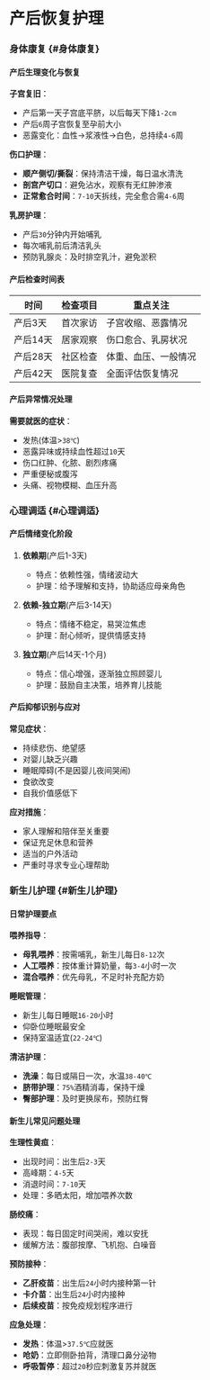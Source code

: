 # 产后恢复护理

### 身体康复 {#身体康复}

#### 产后生理变化与恢复

**子宫复旧**：
- 产后第一天子宫底平脐，以后每天下降`1-2cm`
- 产后`6`周子宫恢复至孕前大小
- 恶露变化：血性→浆液性→白色，总持续`4-6`周

**伤口护理**：
- **顺产侧切/撕裂**：保持清洁干燥，每日温水清洗
- **剖宫产切口**：避免沾水，观察有无红肿渗液
- **正常愈合时间**：`7-10`天拆线，完全愈合需`4-6`周

**乳房护理**：
- 产后`30`分钟内开始哺乳
- 每次哺乳前后清洁乳头
- 预防乳腺炎：及时排空乳汁，避免淤积

#### 产后检查时间表

| 时间 | 检查项目 | 重点关注 |
|------|----------|----------|
| 产后3天 | 首次家访 | 子宫收缩、恶露情况 |
| 产后14天 | 居家观察 | 伤口愈合、乳房状况 |
| 产后28天 | 社区检查 | 体重、血压、一般情况 |
| 产后42天 | 医院复查 | 全面评估恢复情况 |

#### 产后异常情况处理

**需要就医的症状**：
- 发热(体温>`38℃`)
- 恶露异味或持续血性超过`10`天
- 伤口红肿、化脓、剧烈疼痛
- 严重便秘或腹泻
- 头痛、视物模糊、血压升高

### 心理调适 {#心理调适}

#### 产后情绪变化阶段

1. **依赖期**(产后1-3天)
   - 特点：依赖性强，情绪波动大
   - 护理：给予理解和支持，协助适应母亲角色

2. **依赖-独立期**(产后3-14天)
   - 特点：情绪不稳定，易哭泣焦虑
   - 护理：耐心倾听，提供情感支持

3. **独立期**(产后14天-1个月)
   - 特点：信心增强，逐渐独立照顾婴儿
   - 护理：鼓励自主决策，培养育儿技能

#### 产后抑郁识别与应对

**常见症状**：
- 持续悲伤、绝望感
- 对婴儿缺乏兴趣
- 睡眠障碍(不是因婴儿夜间哭闹)
- 食欲改变
- 自我价值感低下

**应对措施**：
- 家人理解和陪伴至关重要
- 保证充足休息和营养
- 适当的户外活动
- 严重时寻求专业心理帮助

### 新生儿护理 {#新生儿护理}

#### 日常护理要点

**喂养指导**：
- **母乳喂养**：按需哺乳，新生儿每日`8-12`次
- **人工喂养**：按体重计算奶量，每`3-4`小时一次
- **混合喂养**：优先母乳，不足时补充配方奶

**睡眠管理**：
- 新生儿每日睡眠`16-20`小时
- 仰卧位睡眠最安全
- 保持室温适宜(`22-24℃`)

**清洁护理**：
- **洗澡**：每日或隔日一次，水温`38-40℃`
- **脐带护理**：`75%`酒精消毒，保持干燥
- **臀部护理**：及时更换尿布，预防红臀

#### 新生儿常见问题处理

**生理性黄疸**：
- 出现时间：出生后`2-3`天
- 高峰期：`4-5`天
- 消退时间：`7-10`天
- 处理：多晒太阳，增加喂养次数

**肠绞痛**：
- 表现：每日固定时间哭闹，难以安抚
- 缓解方法：腹部按摩、飞机抱、白噪音

**预防接种**：
- **乙肝疫苗**：出生后`24`小时内接种第一针
- **卡介苗**：出生后`24`小时内接种
- **后续疫苗**：按免疫规划程序进行

**应急处理**：
- **发热**：体温>`37.5℃`应就医
- **呛奶**：立即侧卧拍背，清理口鼻分泌物
- **呼吸暂停**：超过`20`秒应刺激复苏并就医